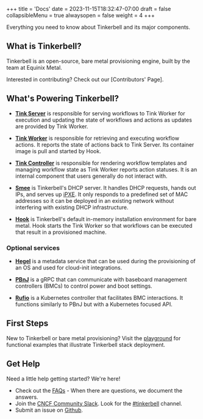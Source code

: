 +++
title = 'Docs'
date = 2023-11-15T18:32:47-07:00
draft = false
collapsibleMenu = true
alwaysopen = false
weight = 4
+++

Everything you need to know about Tinkerbell and its major components.

## What is Tinkerbell?

Tinkerbell is an open-source, bare metal provisioning engine, built by the team at Equinix Metal.

Interested in contributing? Check out our [Contributors' Page].

## What's Powering Tinkerbell?

- **[Tink Server]** is responsible for serving workflows to Tink Worker for execution and updating the state of workflows and actions as updates are provided by Tink Worker.

- **[Tink Worker]** is responsible for retrieving and executing workflow actions. It reports the state of actions back to Tink Server. Its container image is pull and started by Hook.

- **[Tink Controller]** is responsible for rendering workflow templates and managing workflow state as Tink Worker reports action statuses. It is an internal component that users generally do not interact with.

- **[Smee]** is Tinkerbell's DHCP server.
  It handles DHCP requests, hands out IPs, and serves up [iPXE].
  It only responds to a predefined set of MAC addresses so it can be deployed in an existing network without interfering with existing DHCP infrastructure.

- **[Hook]** is Tinkerbell's default in-memory installation environment for bare metal. Hook starts the Tink Worker so that workflows can be executed that result in a provisioned machine.

### Optional services

- **[Hegel]** is a metadata service that can be used during the provisioning of an OS and used for cloud-init integrations.

- **[PBnJ]** is a gRPC that can communicate with baseboard management controllers (BMCs) to control power and boot settings.

- **[Rufio]** is a Kubernetes controller that facilitates BMC interactions. It functions similarly to PBnJ but with a Kubernetes focused API.

## First Steps

New to Tinkerbell or bare metal provisioning? Visit the [playground] for functional examples that illustrate Tinkerbell stack deployment.

## Get Help

Need a little help getting started? We're here!

- Check out the [FAQs] - When there are questions, we document the answers.
- Join the [CNCF Community Slack].
  Look for the [#tinkerbell] channel.
- Submit an issue on [Github].

[Smee]: /docs/services/Smee
[pbnj]: /docs/services/Pbnj
[hook]: /docs/services/HookOS
[hegel]: /docs/services/Hegel
[rufio]: /docs/services/Rufio
[tink server]: /docs/services/tink-server
[tink worker]: /docs/services/tink-worker
[tink controller]: /docs/services/tink-controller
[cncf community slack]: https://slack.cncf.io/
[faqs]: /faq/
[github]: https://github.com/tinkerbell
[ipxe]: https://ipxe.org/
[#tinkerbell]: https://app.slack.com/client/T08PSQ7BQ/C01SRB41GMT
[playground]: https://github.com/tinkerbell/playground